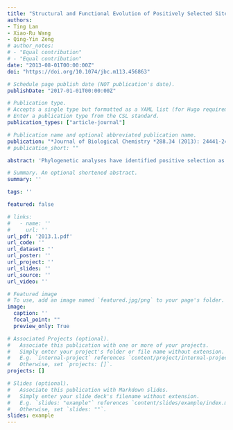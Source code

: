 ```yaml
---
title: "Structural and Functional Evolution of Positively Selected Sites in Pine Glutathione S-Transferase Enzyme Family"
authors:
- Ting Lan
- Xiao-Ru Wang
- Qing-Yin Zeng
# author_notes:
# - "Equal contribution"
# - "Equal contribution"
date: "2013-08-01T00:00:00Z"
doi: "https://doi.org/10.1074/jbc.m113.456863" 

# Schedule page publish date (NOT publication's date).
publishDate: "2017-01-01T00:00:00Z"

# Publication type.
# Accepts a single type but formatted as a YAML list (for Hugo requirements).
# Enter a publication type from the CSL standard.
publication_types: ["article-journal"]

# Publication name and optional abbreviated publication name.
publication: "*Journal of Biological Chemistry *288.34 (2013): 24441-24451"
# publication_short: ""

abstract: 'Phylogenetic analyses have identified positive selection as an important driver of protein evolution, both structural and functional. However, the lack of appropriate combined functional and structural assays has generally hindered attempts to elucidate patterns of positively selected sites and their effects on enzyme activity and substrate specificity. In this study we investigated the evolutionary divergence of the glutathione S-transferase (GST) family in Pinus tabuliformis, a pine that is widely distributed from northern to central China, including cold temperate and drought-stressed regions. GSTs play important roles in plant stress tolerance and detoxification. We cloned 44 GST genes from P. tabuliformis and found that 26 of the 44 belong to the largest (Tau) class of GSTs and are differentially expressed across tissues and developmental stages. Substitution models identified five positively selected sites in the Tau GSTs. To examine the functional significance of these positively selected sites, we applied protein structural modeling and site-directed mutagenesis. We found that four of the five positively selected sites significantly affect the enzyme activity and specificity; thus their variation broadens the GST family substrate spectrum. In addition, positive selection has mainly acted on secondary substrate binding sites or sites close to (but not directly at) the primary substrate binding site; thus their variation enables the acquisition of new catalytic functions without compromising the protein primary biochemical properties. Our study sheds light on selective aspects of the functional and structural divergence of the GST family in pine and other organisms.'

# Summary. An optional shortened abstract.
summary: ''

tags: ''

featured: false

# links:
#   - name: ''
#     url: ''
url_pdf: '2013.1.pdf'
url_code: ''
url_dataset: ''
url_poster: ''
url_project: ''
url_slides: ''
url_source: ''
url_video: ''

# Featured image
# To use, add an image named `featured.jpg/png` to your page's folder. 
image:
  caption: ''
  focal_point: ""
  preview_only: True

# Associated Projects (optional).
#   Associate this publication with one or more of your projects.
#   Simply enter your project's folder or file name without extension.
#   E.g. `internal-project` references `content/project/internal-project/index.md`.
#   Otherwise, set `projects: []`.
projects: []

# Slides (optional).
#   Associate this publication with Markdown slides.
#   Simply enter your slide deck's filename without extension.
#   E.g. `slides: "example"` references `content/slides/example/index.md`.
#   Otherwise, set `slides: ""`.
slides: example
---
```




